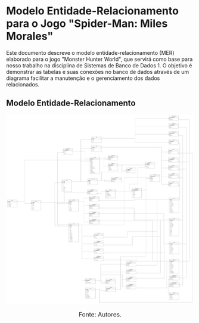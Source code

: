 
# Modelo Entidade-Relacionamento para o Jogo "Spider-Man: Miles Morales"
Este documento descreve o modelo entidade-relacionamento (MER) elaborado para o jogo "Monster Hunter World", que servirá como base para nosso trabalho na disciplina de Sistemas de Banco de Dados 1. O objetivo é demonstrar as tabelas e suas conexões no banco de dados através de um diagrama facilitar a manutenção e  o gerenciamento dos dados relacionados.

## Modelo Entidade-Relacionamento
![MER](https://github.com/SBD1/2023.2-Monster-Hunter-World/blob/main/docs/imagens/MER.png?raw=true)
<font size="3"><p style="text-align: center">Fonte: Autores.</p></font>

